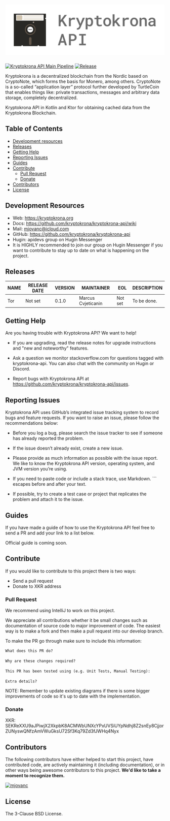# ![Kryptokrona API](resources/logo_github.png)

[![Kryptokrona API Main Pipeline](https://github.com/kryptokrona/kryptokrona-api/actions/workflows/main-ci.yml/badge.svg)](https://github.com/kryptokrona/kryptokrona-api/actions/workflows/main-ci.yml) 
[![Release](https://img.shields.io/github/release-date/kryptokrona/kryptokrona-api)](https://img.shields.io/github/release-date/kryptokrona/kryptokrona-api)

Kryptokrona is a decentralized blockchain from the Nordic based on CryptoNote, which forms the basis for Monero, among others. CryptoNote is a so-called “application layer” protocol further developed by TurtleCoin that enables things like: private transactions, messages and arbitrary data storage, completely decentralized.

Kryptokrona API in Kotlin and Ktor for obtaining cached data from the Kryptokrona Blockchain.

## Table of Contents

- [Development resources](#development-resources)
- [Releases](#releases)
- [Getting Help](#getting-help)
- [Reporting Issues](#reporting-issues)
- [Guides](#guides)
- [Contribute](#contribute)
  - [Pull Request](#pull-request)
  - [Donate](#donate)
- [Contributors](#contributors)
- [License](#license)


## Development Resources

- Web: https://kryptokrona.org
- Docs: https://github.com/kryptokrona/kryptokrona-api/wiki
- Mail: mjovanc@icloud.com
- GitHub: https://github.com/kryptokrona/kryptokrona-api
- Hugin: apidevs group on Hugin Messenger
- It is HIGHLY recommended to join our group on Hugin Messenger if you want to contribute to stay up to date on what is happening on the project.

## Releases

| NAME | RELEASE DATE | VERSION | MAINTAINER         | EOL     | DESCRIPTION              |
|------|--------------|---------|--------------------|---------|--------------------------|
| Tor  | Not set      | 0.1.0   | Marcus Cvjeticanin | Not set | To be done.              |


## Getting Help

Are you having trouble with Kryptokrona API? We want to help!

- If you are upgrading, read the release notes for upgrade instructions and "new and noteworthy" features.

- Ask a question we monitor stackoverflow.com for questions tagged with kryptokrona-api. You can also chat with the community on Hugin or Discord.

- Report bugs with Kryptokrona API at https://github.com/kryptokrona/kryptokrona-api/issues.

## Reporting Issues

Kryptokrona API uses GitHub’s integrated issue tracking system to record bugs and feature requests. If you want to raise an issue, please follow the recommendations below:

- Before you log a bug, please search the issue tracker to see if someone has already reported the problem.

- If the issue doesn’t already exist, create a new issue.

- Please provide as much information as possible with the issue report. We like to know the Kryptokrona API version, operating system, and JVM version you’re using.

- If you need to paste code or include a stack trace, use Markdown. ``` escapes before and after your text.

- If possible, try to create a test case or project that replicates the problem and attach it to the issue.

## Guides

If you have made a guide of how to use the Kryptokrona API feel free to send a PR and add your link to a list below.

Official guide is coming soon.

## Contribute

If you would like to contribute to this project there is two ways:

- Send a pull request
- Donate to XKR address

### Pull Request

We recommend using IntelliJ to work on this project.

We appreciate all contributions whether it be small changes such as documentation of source code to major improvement of code.
The easiest way is to make a fork and then make a pull request into our develop branch.

To make the PR go through make sure to include this information:

```
What does this PR do?

Why are these changes required?

This PR has been tested using (e.g. Unit Tests, Manual Testing):

Extra details?
```

NOTE: Remember to update existing diagrams if there is some bigger improvements of code so it's up to date with the implementation.

### Donate

XKR: SEKReXXU9aJPiwjX2XkpbK8ACMWbUNXcYPxUVSiUYpNdhj8Z2snEy8CjjorZUNyswQNfzAmVWuGksU72Sf3Kq79Zd3fJWHq4Nyx

## Contributors

The following contributors have either helped to start this project, have contributed
code, are actively maintaining it (including documentation), or in other ways
being awesome contributors to this project. **We'd like to take a moment to recognize them.**

[<img src="https://github.com/mjovanc.png?size=72" alt="mjovanc" width="72">](https://github.com/mjovanc)

## License

The 3-Clause BSD License.
